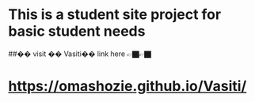 # This is a student site project for basic student needs

 ##��  visit  �� V a s i t i �� link here 👉🏿👉🏿

 # https://omashozie.github.io/Vasiti/
